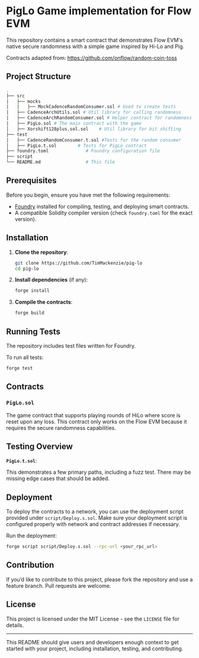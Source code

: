 # PigLo Game implementation for Flow EVM

This repository contains a smart contract that demonstrates Flow EVM's native secure randomness with a simple game inspired by Hi-Lo and Pig.

Contracts adapted from: https://github.com/onflow/random-coin-toss

## Project Structure

```bash
.
├── src
|   ├── mocks
|   |   ├── MockCadenceRandomConsumer.sol # Used to create tests
|   ├── CadenceArchUtils.sol # Util library for calling randomness
|   ├── CadenceArchRandomConsumer.sol # Helper contract for randomness
|   ├── PigLo.sol # The main contract with the game
│   ├── Xorshift128plus.sol.sol    # Util library for bit shifting
├── test
|   ├── CadenceRandomConsumer.t.sol #Tests for the random consumer
│   ├── PigLo.t.sol        # Tests for PigLo contract
├── foundry.toml              # Foundry configuration file
├── script
└── README.md                 # This file
```

## Prerequisites

Before you begin, ensure you have met the following requirements:

- [Foundry](https://github.com/foundry-rs/foundry) installed for compiling, testing, and deploying smart contracts.
- A compatible Solidity compiler version (check `foundry.toml` for the exact version).

## Installation

1. **Clone the repository**:

   ```bash
   git clone https://github.com/TimMackenzie/pig-lo
   cd pig-lo
   ```

2. **Install dependencies** (if any):

   ```bash
   forge install
   ```

3. **Compile the contracts**:

   ```bash
   forge build
   ```

## Running Tests

The repository includes test files written for Foundry.

To run all tests:

```bash
forge test
```


## Contracts

### `PigLo.sol`
The game contract that supports playing rounds of HiLo where score is reset upon any loss.  This contract only works on the Flow EVM because it requires the secure randomness capabilities.


## Testing Overview

**`PigLo.t.sol`**:

This demonstrates a few primary paths, including a fuzz test.  There may be missing edge cases that should be added.

## Deployment

To deploy the contracts to a network, you can use the deployment script provided under `script/Deploy.s.sol`. Make sure your deployment script is configured properly with network and contract addresses if necessary.

Run the deployment:

```bash
forge script script/Deploy.s.sol --rpc-url <your_rpc_url>
```

## Contribution

If you’d like to contribute to this project, please fork the repository and use a feature branch. Pull requests are welcome.

## License

This project is licensed under the MIT License - see the `LICENSE` file for details.

---

This README should give users and developers enough context to get started with your project, including installation, testing, and contributing.
